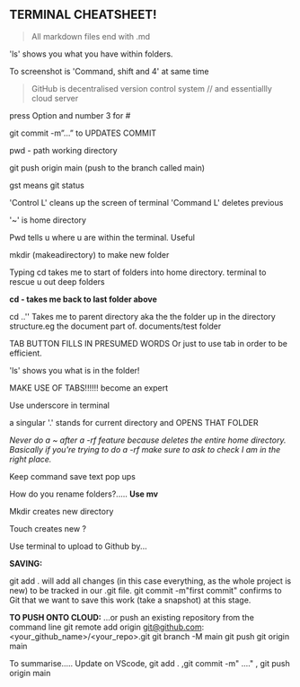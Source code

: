 ## TERMINAL CHEATSHEET!

>All markdown files end with .md

'ls' shows you what you have within folders.

To screenshot is 'Command, shift and 4' at same time

>GitHub is decentralised version control system // and essentiallly cloud server

press Option and number 3 for #

git commit -m”…” to UPDATES COMMIT

pwd - path working directory

git push origin main (push to the branch called main)

gst means git status

'Control L' cleans up the screen of terminal
'Command L' deletes previous

'~' is home directory

Pwd tells u where u are within the terminal. Useful

mkdir (makeadirectory) to make new folder

Typing cd takes me to start of folders into home directory. terminal to rescue u out deep folders

**cd -   takes me back to last folder above**

cd ..'' Takes me to parent directory aka the the folder up in the directory structure.eg the document part of. documents/test folder

TAB BUTTON FILLS IN PRESUMED WORDS 
Or just to use tab in order to be efficient.

'ls' shows you what is in the folder!

MAKE USE OF TABS!!!!!! become an expert

Use underscore in terminal 

a singular '.' stands for current directory and OPENS THAT FOLDER

*Never do a ~ after a -rf feature because deletes the entire home directory. Basically if you're trying to do a -rf make sure to ask to check I am in the right place.*

Keep command save text pop ups

How do you rename folders?..... **Use mv**

Mkdir creates new directory

Touch creates new ?




Use terminal to upload to Github by...

**SAVING:**

git add . will add all changes (in this case everything, as the whole project is new) to be tracked in our .git file.
git commit -m"first commit" confirms to Git that we want to save this work (take a snapshot) at this stage.


**TO PUSH ONTO CLOUD:**
...or push an existing repository from the command line
git remote add origin git@github.com:<your_github_name>/<your_repo>.git
git branch -M main
git push git origin main


To summarise..... Update on VScode, git add . ,git commit -m" ...." , git push origin main
